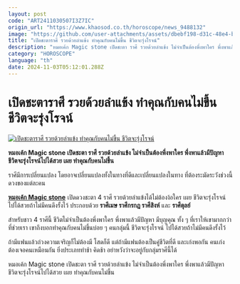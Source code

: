 ```yaml
---
layout: post
code: "ART2411030507I3Z7IC"
origin_url: "https://www.khaosod.co.th/horoscope/news_9488132"
image: "https://github.com/user-attachments/assets/dbebf198-d31c-48e4-b752-85130906c6a6"
title: "เปิดชะตาราศี รวยด้วยลำแข้ง ทำคุณกับคนไม่ขึ้น ชีวิตจะรุ่งโรจน์"
description: "หมอเค้ก Magic stone เปิดชะตา ราศี รวยด้วยลำแข้ง ไม่จำเป็นต้องพึ่งพาใคร พึ่งพาแล้วมีปัญหา ชีวิตจะรุ่งโรจน์ไปได้สวย เผย ทำคุณกับคนไม่ขึ้น "
category: "HOROSCOPE"
language: "th"
date: 2024-11-03T05:12:01.288Z
---
```


# เปิดชะตาราศี รวยด้วยลำแข้ง ทำคุณกับคนไม่ขึ้น ชีวิตจะรุ่งโรจน์

[![เปิดชะตาราศี รวยด้วยลำแข้ง ทำคุณกับคนไม่ขึ้น ชีวิตจะรุ่งโรจน์](https://www.khaosod.co.th/wpapp/uploads/2024/11/Horoscope-1.jpg "เปิดชะตาราศี รวยด้วยลำแข้ง ทำคุณกับคนไม่ขึ้น ชีวิตจะรุ่งโรจน์")](https://www.khaosod.co.th/wpapp/uploads/2024/11/Horoscope-1.jpg)

**หมอเค้ก Magic stone เปิดชะตา ราศี รวยด้วยลำแข้ง ไม่จำเป็นต้องพึ่งพาใคร พึ่งพาแล้วมีปัญหา ชีวิตจะรุ่งโรจน์ไปได้สวย เผย ทำคุณกับคนไม่ขึ้น**

ราศีมีการเปลี่ยนแปลง โดยอาจเปลี่ยนแปลงทั้งในทางที่ดีและเปลี่ยนแปลงในทาง ที่ต้องระมัดระวังช่วงนี้ดวงของแต่ละคน

**[หมอเค้ก Magic stone](https://www.facebook.com/photo/?fbid=638308181239108&set=a.635348224868437)** เปิดดวงชะตา 4 ราศี รวยด้วยลำแข้งได้ไม่ต้องง้อใคร เผย ชีวิตจะรุ่งโรจน์ ไปได้สวยถ้าไม่มีคนดึงรั้งไว้ ประกอบด้วย **ราศีเมษ ราศีกรกฎ ราศีสิงห์** และ **ราศีตุลย์**

สำหรับชาว 4 ราศีนี้ ชีวิตไม่จำเป็นต้องพึ่งพาใคร พึ่งพาแล้วมีปัญหา มีบุญคุณ ทั้ง ๆ ที่เราให้เขามากกว่าที่ช่วยเรา เขาถึงบอกทำคุณกับคนไม่ขึ้นบ่อย ๆ คนกลุ่มนี้ ชีวิตจะรุ่งโรจน์ ไปได้สวยถ้าไม่มีคนดึงรั้งไว้

ถ้ามีแฟนแล้วถ่วงความเจริญก็ไม่ต้องมี โสดก็ดี แต่ถ้ามีแฟนต้องเป็นคู่ชีวิตที่ดี และเก่งพอกัน คนเก่งต้องเจอคนเหมือนกัน ยิ่งประเภททำช้า คิดช้า อย่าหวังว่าจะอยู่กับกลุ่มราศีนี้ได้

หมอเค้ก Magic stone เปิดชะตา ราศี รวยด้วยลำแข้ง ไม่จำเป็นต้องพึ่งพาใคร พึ่งพาแล้วมีปัญหา ชีวิตจะรุ่งโรจน์ไปได้สวย เผย ทำคุณกับคนไม่ขึ้น